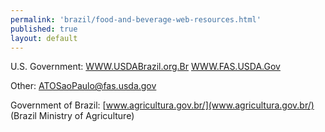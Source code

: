 ```yaml
--- 
permalink: 'brazil/food-and-beverage-web-resources.html' 
published: true 
layout: default
---
```

U.S. Government: 
[WWW.USDABrazil.org.Br](WWW.USDABrazil.org.Br) 
[WWW.FAS.USDA.Gov](WWW.USDABrazil.org.Br) 

Other: 
[ATOSaoPaulo@fas.usda.gov](mailto:ATOSaoPaulo@fas.usda.gov) 

Government of Brazil: 
[www.agricultura.gov.br/](www.agricultura.gov.br/) (Brazil Ministry of Agriculture)
